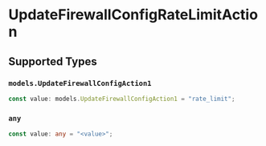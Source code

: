 # UpdateFirewallConfigRateLimitAction


## Supported Types

### `models.UpdateFirewallConfigAction1`

```typescript
const value: models.UpdateFirewallConfigAction1 = "rate_limit";
```

### `any`

```typescript
const value: any = "<value>";
```

